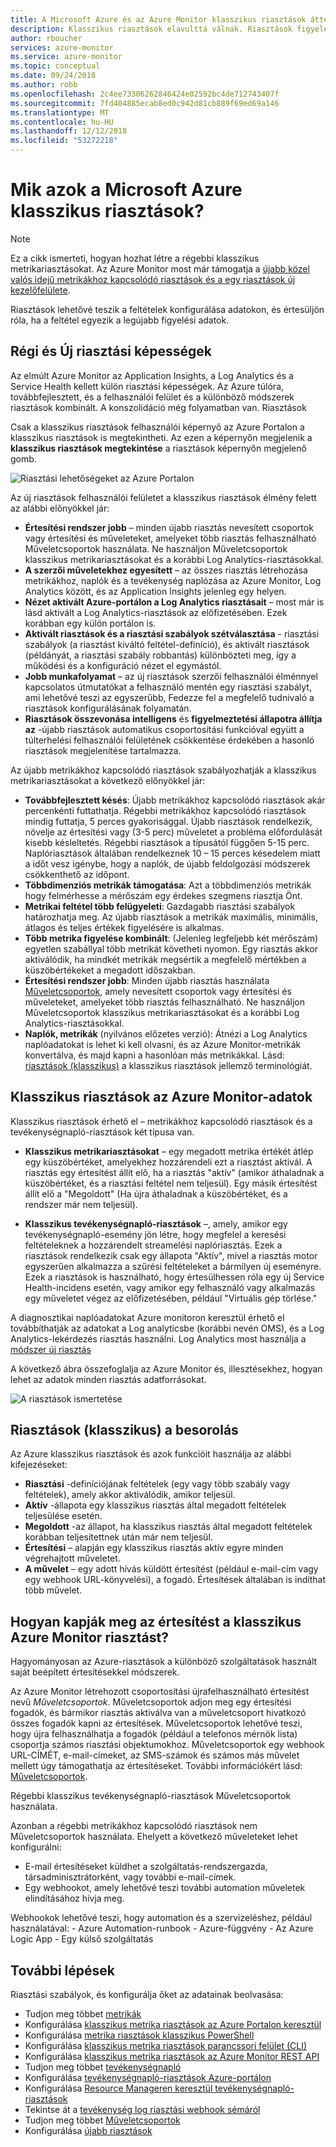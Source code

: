 ```yaml
---
title: A Microsoft Azure és az Azure Monitor klasszikus riasztások áttekintése
description: Klasszikus riasztások elavulttá válnak. Riasztások figyelése az Azure erőforrás-metrikák, naplók vagy eseményeket, és értesítést a megadott feltétel teljesülése esetén lehetővé teszik.
author: rboucher
services: azure-monitor
ms.service: azure-monitor
ms.topic: conceptual
ms.date: 09/24/2018
ms.author: robb
ms.openlocfilehash: 2c4ee73306262846424e02592bc4de712743407f
ms.sourcegitcommit: 7fd404885ecab8ed0c942d81cb889f69ed69a146
ms.translationtype: MT
ms.contentlocale: hu-HU
ms.lasthandoff: 12/12/2018
ms.locfileid: "53272218"
---
```

# <a name="what-are-classic-alerts-in-microsoft-azure"></a>Mik azok a Microsoft Azure klasszikus riasztások?

> [!NOTE]
> Ez a cikk ismerteti, hogyan hozhat létre a régebbi klasszikus metrikariasztásokat. Az Azure Monitor most már támogatja a [újabb közel valós idejű metrikákhoz kapcsolódó riasztások és a egy riasztások új kezelőfelülete](../../monitoring-and-diagnostics/monitoring-overview-alerts.md). 
>

Riasztások lehetővé teszik a feltételek konfigurálása adatokon, és értesüljön róla, ha a feltétel egyezik a legújabb figyelési adatok.

## <a name="old-and-new-alerting-capabilities"></a>Régi és Új riasztási képességek

Az elmúlt Azure Monitor az Application Insights, a Log Analytics és a Service Health kellett külön riasztási képességek. Az Azure túlóra, továbbfejlesztett, és a felhasználói felület és a különböző módszerek riasztások kombinált. A konszolidáció még folyamatban van. Riasztások

Csak a klasszikus riasztások felhasználói képernyő az Azure Portalon a klasszikus riasztások is megtekintheti. Az ezen a képernyőn megjelenik a **klasszikus riasztások megtekintése** a riasztások képernyőn megjelenő gomb. 

 ![Riasztási lehetőségeket az Azure Portalon](media/alerts-classic.overview/monitor-alert-screen2.png)

Az új riasztások felhasználói felületet a klasszikus riasztások élmény felett az alábbi előnyökkel jár:
-   **Értesítési rendszer jobb** – minden újabb riasztás nevesített csoportok vagy értesítési és műveleteket, amelyeket több riasztás felhasználható Műveletcsoportok használata. Ne használjon Műveletcsoportok klasszikus metrikariasztásokat és a korábbi Log Analytics-riasztásokkal.
-   **A szerzői műveletekhez egyesített** – az összes riasztás létrehozása metrikákhoz, naplók és a tevékenység naplózása az Azure Monitor, Log Analytics között, és az Application Insights jelenleg egy helyen.
-   **Nézet aktivált Azure-portálon a Log Analytics riasztásait** – most már is lásd aktivált a Log Analytics-riasztások az előfizetésében. Ezek korábban egy külön portálon is.
-   **Aktivált riasztások és a riasztási szabályok szétválasztása** - riasztási szabályok (a riasztást kiváltó feltétel-definíció), és aktivált riasztások (példányát, a riasztási szabály robbantás) különbözteti meg, így a működési és a konfiguráció nézet el egymástól.
-   **Jobb munkafolyamat** – az új riasztások szerzői felhasználói élménnyel kapcsolatos útmutatókat a felhasználó mentén egy riasztási szabályt, ami lehetővé teszi az egyszerűbb, Fedezze fel a megfelelő tudnivaló a riasztások konfigurálásának folyamatán.
-   **Riasztások összevonása intelligens** és **figyelmeztetési állapotra állítja az** -újabb riasztások automatikus csoportosítási funkcióval együtt a túlterhelési felhasználói felületének csökkentése érdekében a hasonló riasztások megjelenítése tartalmazza. 

Az újabb metrikákhoz kapcsolódó riasztások szabályozhatják a klasszikus metrikariasztásokat a következő előnyökkel jár:
-   **Továbbfejlesztett késés**: Újabb metrikákhoz kapcsolódó riasztások akár percenkénti futtathatja. Régebbi metrikákhoz kapcsolódó riasztások mindig futtatja, 5 perces gyakorisággal. Újabb riasztások rendelkezik, növelje az értesítési vagy (3-5 perc) műveletet a probléma előfordulását kisebb késleltetés. Régebbi riasztások a típusától függően 5-15 perc.  Naplóriasztások általában rendelkeznek 10 – 15 perces késedelem miatt a időt vesz igénybe, hogy a naplók, de újabb feldolgozási módszerek csökkenthető az időpont. 
-   **Többdimenziós metrikák támogatása**: Azt a többdimenziós metrikák hogy felmérhesse a mérőszám egy érdekes szegmens riasztja Önt.
-   **Metrikai feltétel több felügyeleti**: Gazdagabb riasztási szabályok határozhatja meg. Az újabb riasztások a metrikák maximális, minimális, átlagos és teljes értékek figyelésére is alkalmas.
-   **Több metrika figyelése kombinált**: (Jelenleg legfeljebb két mérőszám) egyetlen szabállyal több metrikát követheti nyomon. Egy riasztás akkor aktiválódik, ha mindkét metrikák megsértik a megfelelő mértékben a küszöbértékeket a megadott időszakban.
-   **Értesítési rendszer jobb**: Minden újabb riasztás használata [Műveletcsoportok](../../azure-monitor/platform/action-groups.md), amely nevesített csoportok vagy értesítési és műveleteket, amelyeket több riasztás felhasználható.  Ne használjon Műveletcsoportok klasszikus metrikariasztásokat és a korábbi Log Analytics-riasztásokkal. 
-   **Naplók, metrikák** (nyilvános előzetes verzió): Átnézi a Log Analytics naplóadatokat is lehet ki kell olvasni, és az Azure Monitor-metrikák konvertálva, és majd kapni a hasonlóan más metrikákkal. Lásd: [riasztások (klasszikus)](alerts-classic.overview.md) a klasszikus riasztások jellemző terminológiát. 


## <a name="classic-alerts-on-azure-monitor-data"></a>Klasszikus riasztások az Azure Monitor-adatok
Klasszikus riasztások érhető el – metrikákhoz kapcsolódó riasztások és a tevékenységnapló-riasztások két típusa van.

* **Klasszikus metrikariasztásokat** – egy megadott metrika értékét átlép egy küszöbértéket, amelyekhez hozzárendeli ezt a riasztást aktivál. A riasztás egy értesítést állít elő, ha a riasztás "aktív" (amikor áthaladnak a küszöbértéket, és a riasztási feltétel nem teljesül). Egy másik értesítést állít elő a "Megoldott" (Ha újra áthaladnak a küszöbértéket, és a rendszer már nem teljesül).

* **Klasszikus tevékenységnapló-riasztások** –, amely, amikor egy tevékenységnapló-esemény jön létre, hogy megfelel a keresési feltételeknek a hozzárendelt streamelési naplóriasztás. Ezek a riasztások rendelkezik csak egy állapota "Aktív", mivel a riasztás motor egyszerűen alkalmazza a szűrési feltételeket a bármilyen új eseményre. Ezek a riasztások is használható, hogy értesülhessen róla egy új Service Health-incidens esetén, vagy amikor egy felhasználó vagy alkalmazás egy műveletet végez az előfizetésében, például "Virtuális gép törlése."

A diagnosztikai naplóadatokat Azure monitoron keresztül érhető el továbbíthatják az adatokat a Log analyticsbe (korábbi nevén OMS), és a Log Analytics-lekérdezés riasztás használni. Log Analytics most használja a [módszer új riasztás](../../monitoring-and-diagnostics/monitoring-overview-alerts.md) 

A következő ábra összefoglalja az Azure Monitor és, illesztésekhez, hogyan lehet az adatok minden riasztás adatforrásokat.

![A riasztások ismertetése](media/alerts-classic.overview/Alerts_Overview_Resource_v5.png)

## <a name="taxonomy-of-alerts-classic"></a>Riasztások (klasszikus) a besorolás
Az Azure klasszikus riasztások és azok funkcióit használja az alábbi kifejezéseket:
* **Riasztási** -definíciójának feltételek (egy vagy több szabály vagy feltételek), amely akkor aktiválódik, amikor teljesül.
* **Aktív** -állapota egy klasszikus riasztás által megadott feltételek teljesülése esetén.
* **Megoldott** -az állapot, ha klasszikus riasztás által megadott feltételek korábban teljesítettnek után már nem teljesül.
* **Értesítési** – alapján egy klasszikus riasztás aktív egyre minden végrehajtott műveletet.
* **A művelet** – egy adott hívás küldött értesítést (például e-mail-cím vagy egy webhook URL-könyvelési), a fogadó. Értesítések általában is indíthat több művelet.

## <a name="how-do-i-receive-a-notification-from-an-azure-monitor-classic-alert"></a>Hogyan kapják meg az értesítést a klasszikus Azure Monitor riasztást?
Hagyományosan az Azure-riasztások a különböző szolgáltatások használt saját beépített értesítésekkel módszerek. 

Az Azure Monitor létrehozott csoportosítási újrafelhasználható értesítést nevű *Műveletcsoportok*. Műveletcsoportok adjon meg egy értesítési fogadók, és bármikor riasztás aktiválva van a műveletcsoport hivatkozó összes fogadók kapni az értesítések. Műveletcsoportok lehetővé teszi, hogy újra felhasználhatja a fogadók (például a telefonos mérnök lista) csoportja számos riasztási objektumokhoz. Műveletcsoportok egy webhook URL-CÍMÉT, e-mail-címeket, az SMS-számok és számos más művelet mellett úgy támogathatja az értesítéseket.  További információkért lásd: [Műveletcsoportok](../../azure-monitor/platform/action-groups.md). 

Régebbi klasszikus tevékenységnapló-riasztások Műveletcsoportok használata.

Azonban a régebbi metrikákhoz kapcsolódó riasztások nem Műveletcsoportok használata. Ehelyett a következő műveleteket lehet konfigurálni: 
- E-mail értesítéseket küldhet a szolgáltatás-rendszergazda, társadminisztrátorként, vagy további e-mail-címek.
- Egy webhookot, amely lehetővé teszi további automation műveletek elindításához hívja meg.

Webhookok lehetővé teszi, hogy automation és a szervizeléshez, például használatával:
    - Azure Automation-runbook
    - Azure-függvény
    - Az Azure Logic App
    - Egy külső szolgáltatás

## <a name="next-steps"></a>További lépések
Riasztási szabályok, és konfigurálja őket az adatainak beolvasása:

* Tudjon meg többet [metrikák](../../azure-monitor/platform/data-collection.md)
* Konfigurálása [klasszikus metrika riasztások az Azure Portalon keresztül](alerts-classic-portal.md)
* Konfigurálása [metrika riasztások klasszikus PowerShell](alerts-classic-portal.md)
* Konfigurálása [klasszikus metrika riasztások parancssori felület (CLI)](alerts-classic-portal.md)
* Konfigurálása [klasszikus metrika riasztások az Azure Monitor REST API](https://msdn.microsoft.com/library/azure/dn931945.aspx)
* Tudjon meg többet [tevékenységnapló](../../monitoring-and-diagnostics/monitoring-overview-activity-logs.md)
* Konfigurálása [tevékenységnapló-riasztások Azure-portálon](../../azure-monitor/platform/activity-log-alerts.md)
* Konfigurálása [Resource Manageren keresztül tevékenységnapló-riasztások](alerts-activity-log.md)
* Tekintse át a [tevékenység log riasztási webhook sémáról](../../azure-monitor/platform/activity-log-alerts-webhook.md)
* Tudjon meg többet [Műveletcsoportok](../../azure-monitor/platform/action-groups.md)
* Konfigurálása [újabb riasztások](../../azure-monitor/platform/alerts-metric.md)
